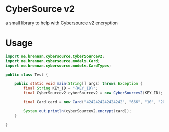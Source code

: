 # CyberSource v2
a small library to help with [Cybersource v2](https://www.cybersource.com/en-us.html) encryption

# Usage
```java
import me.brennan.cybersource.CyberSourcev2;
import me.brennan.cybersource.models.Card;
import me.brennan.cybersource.models.CardTypes;

public class Test {

    public static void main(String[] args) throws Exception {
        final String KEY_ID = "{KEY_ID}";
        final CyberSourcev2 cyberSourcev2 = new CyberSourcev2(KEY_ID);

        final Card card = new Card("4242424242424242", "666", "10", "2021", CardTypes.VISA);

        System.out.println(cyberSourcev2.encrypt(card));
    }

}
```
